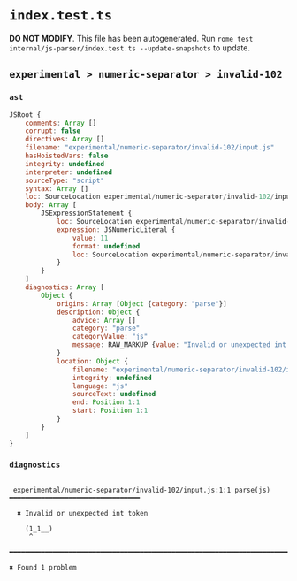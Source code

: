 # `index.test.ts`

**DO NOT MODIFY**. This file has been autogenerated. Run `rome test internal/js-parser/index.test.ts --update-snapshots` to update.

## `experimental > numeric-separator > invalid-102`

### `ast`

```javascript
JSRoot {
	comments: Array []
	corrupt: false
	directives: Array []
	filename: "experimental/numeric-separator/invalid-102/input.js"
	hasHoistedVars: false
	integrity: undefined
	interpreter: undefined
	sourceType: "script"
	syntax: Array []
	loc: SourceLocation experimental/numeric-separator/invalid-102/input.js 1:0-2:0
	body: Array [
		JSExpressionStatement {
			loc: SourceLocation experimental/numeric-separator/invalid-102/input.js 1:0-1:7
			expression: JSNumericLiteral {
				value: 11
				format: undefined
				loc: SourceLocation experimental/numeric-separator/invalid-102/input.js 1:1-1:6
			}
		}
	]
	diagnostics: Array [
		Object {
			origins: Array [Object {category: "parse"}]
			description: Object {
				advice: Array []
				category: "parse"
				categoryValue: "js"
				message: RAW_MARKUP {value: "Invalid or unexpected int token"}
			}
			location: Object {
				filename: "experimental/numeric-separator/invalid-102/input.js"
				integrity: undefined
				language: "js"
				sourceText: undefined
				end: Position 1:1
				start: Position 1:1
			}
		}
	]
}
```

### `diagnostics`

```

 experimental/numeric-separator/invalid-102/input.js:1:1 parse(js) ━━━━━━━━━━━━━━━━━━━━━━━━━━━━━━━━━

  ✖ Invalid or unexpected int token

    (1_1__)
     ^

━━━━━━━━━━━━━━━━━━━━━━━━━━━━━━━━━━━━━━━━━━━━━━━━━━━━━━━━━━━━━━━━━━━━━━━━━━━━━━━━━━━━━━━━━━━━━━━━━━━━

✖ Found 1 problem

```

